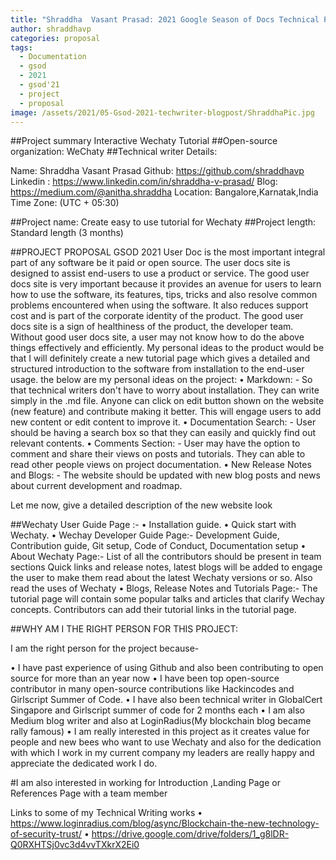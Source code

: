 ```yaml
---
title: "Shraddha  Vasant Prasad: 2021 Google Season of Docs Technical Proposal"
author: shraddhavp
categories: proposal
tags:
  - Documentation
  - gsod
  - 2021
  - gsod'21
  - project
  - proposal
image: /assets/2021/05-Gsod-2021-techwriter-blogpost/ShraddhaPic.jpg
---
```


##Project summary
Interactive Wechaty Tutorial
##Open-source organization:
WeChaty
##Technical writer Details:


Name:                                    Shraddha Vasant  Prasad
Github:                                  https://github.com/shraddhavp
Linkedin :                               https://www.linkedin.com/in/shraddha-v-prasad/
Blog:                                    https://medium.com/@anitha.shraddha
Location:                                Bangalore,Karnatak,India
Time Zone:                               (UTC + 05:30) 
 

##Project name:
Create easy to use tutorial for Wechaty 
##Project length:
Standard length (3 months)

##PROJECT PROPOSAL GSOD 2021
User Doc is the most important integral part of any software be it paid or open source. The user docs site is designed to assist end-users to use a product or service. The good user docs site is very important because it provides an avenue for users to learn how to use the software, its features, tips, tricks and also resolve common problems encountered when using the software. It also reduces support cost and is part of the corporate identity of the product. The good user docs site is a sign of healthiness of the product, the developer team. Without good user docs site, a user may not know how to do the above things effectively and efficiently.
My personal ideas to the product would be that I will definitely create a new tutorial page which gives a detailed and structured introduction to the software from installation to the end-user usage.
the below are my personal ideas on the project:
•	Markdown: - So that technical writers don't have to worry about installation. They can write simply in the .md file. Anyone can click on edit button shown on the website (new feature) and contribute making it better. This will engage users to add new content or edit content to improve it.
•	Documentation Search: - User should be having a search box so that they can easily and quickly find out relevant contents.
•	Comments Section: - User may have the option to comment and share their views on posts and tutorials. They can able to read other people views on project documentation.
•	New Release Notes and Blogs: - The website should be updated with new blog posts and news about current development and roadmap.

Let me now, give a detailed description of the new website look

##Wechaty User Guide Page :-
•	Installation guide.
•	Quick start with Wechaty.
• Wechay Developer Guide Page:-
Development Guide, Contribution guide, Git setup, Code of Conduct, Documentation setup
• About Wechaty Page:-
List of all the contributors should be present in team sections Quick links and release notes, latest blogs will be added to engage the user to make them read about the latest Wechaty versions or so. Also read the uses of Wechaty
• Blogs, Release Notes and Tutorials Page:-
 The tutorial page will contain some popular talks and articles that clarify Wechay concepts. Contributors can add their tutorial links in the tutorial page.

##WHY AM I THE RIGHT PERSON FOR THIS PROJECT:

I am the right person for the project because-

•	I have past experience of using Github and also been contributing to open source for more than an year now
•	I have been top open-source contributor in many open-source contributions like Hackincodes and Girlscript Summer of Code.
•	I have also been technical writer in GlobalCert Singapore and Girlscript summer of code for 2 months each 
•	I am also Medium blog writer and also at LoginRadius(My blockchain blog became rally famous)
•	I am really interested in this project as it creates value for people and new bees who want to use Wechaty and also for the dedication with which I work in my current company my leaders are really happy and appreciate the dedicated work I do.

#I am also interested in working for Introduction ,Landing Page or References Page with a team member



Links to some of my Technical Writing works 
• https://www.loginradius.com/blog/async/Blockchain-the-new-technology-of-security-trust/
• https://drive.google.com/drive/folders/1_g8lDR-Q0RXHTSj0vc3d4vvTXkrX2Ei0
